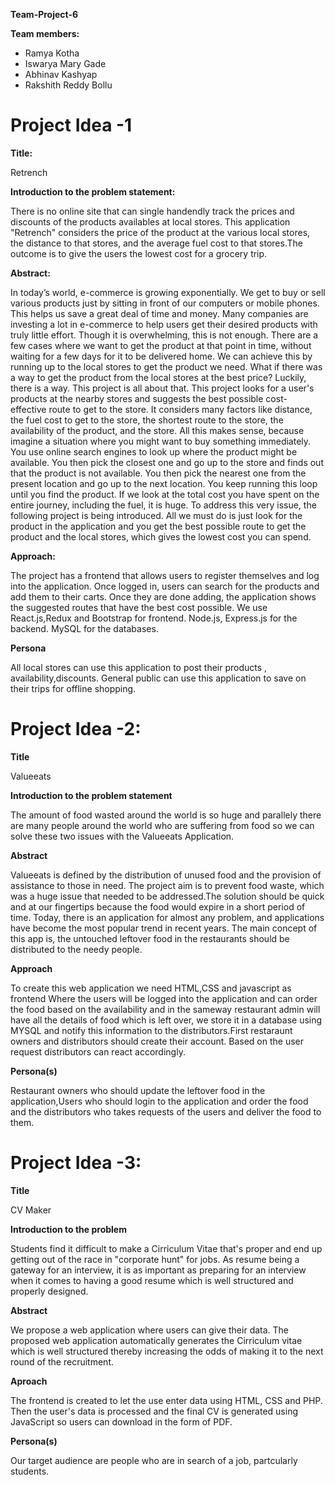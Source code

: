 **Team-Project-6**

**Team members:**
- Ramya Kotha
- Iswarya Mary Gade
- Abhinav Kashyap
- Rakshith Reddy Bollu

<h1>Project Idea -1</h1>

**Title:**

Retrench

**Introduction to the problem statement:**

There is no online site that can single handendly track the prices and discounts of the products availables at local stores. 
This application "Retrench" considers the price of the product at the various local stores, the distance to that stores,
and the average fuel cost to that stores.The outcome is to give the users the lowest cost for a grocery trip.

**Abstract:**

In today’s world, e-commerce is growing exponentially. We get to buy or sell various products
just by sitting in front of our computers or mobile phones. This helps us save a great deal of time
and money. Many companies are investing a lot in e-commerce to help users get their desired
products with truly little effort. Though it is overwhelming, this is not enough. There are a few
cases where we want to get the product at that point in time, without waiting for a few days for it
to be delivered home. We can achieve this by running up to the local stores to get the product
we need. What if there was a way to get the product from the local stores at the best price? Luckily,
there is a way. This project is all about that.
This project looks for a user's products at the nearby stores and suggests the best possible cost-
effective route to get to the store. It considers many factors like distance, the fuel cost to get to
the store, the shortest route to the store, the availability of the product, and the store. All this
makes sense, because imagine a situation where you might want to buy something immediately.
You use online search engines to look up where the product might be available. You then pick the
closest one and go up to the store and finds out that the product is not available. You then pick
the nearest one from the present location and go up to the next location. You keep running this
loop until you find the product. If we look at the total cost you have spent on the entire journey,
including the fuel, it is huge. To address this very issue, the following project is being introduced.
All we must do is just look for the product in the application and you get the best possible route
to get the product and the local stores, which gives the lowest cost you can spend.

**Approach:**

The project has a frontend that allows users to register themselves and log into the application.
Once logged in, users can search for the products and add them to their carts. Once they are done
adding, the application shows the suggested routes that have the best cost possible.
We use React.js,Redux and Bootstrap for frontend.
Node.js, Express.js for the backend. MySQL for the databases.

**Persona**

All local stores can use this application to post their products , availability,discounts.
General public can use this application to save on their trips for offline shopping.


<h1>Project Idea -2: </h1>

**Title**

Valueeats

**Introduction to the problem statement**

The amount of food wasted around the world is so huge and parallely there are many people around the world 
who are suffering from food so we can solve these two issues with the Valueeats Application.

**Abstract**

Valueeats is defined by the distribution of unused food and the provision of assistance to those in need.
The project aim is to prevent food waste, which was a huge issue that needed to be 
addressed.The solution should be quick and at our fingertips because the food would expire in a short period of 
time. Today, there is an application for almost any problem, and applications have become the most popular 
trend in recent years. The main concept of this app is, the untouched leftover food in the restaurants should be 
distributed to the needy people. 

**Approach**

To create this web application we need HTML,CSS and javascript as frontend Where the users will be logged into the application and
can order the food based on the availability and in the sameway restaurant admin will have all the details of food which is left over, we store it in a 
database using MYSQL and notify this information to the distributors.First restaraunt owners and distributors should create their account.
Based on the user request distributors can react accordingly.

**Persona(s)**

Restaurant owners who should update the leftover food in the application,Users who should login to the application 
and order the food and the distributors who takes requests of the users and deliver the food to them.



<h1>Project Idea -3: </h1>

**Title**

CV Maker

**Introduction to the problem**

Students find it difficult to make a Cirriculum Vitae that's proper and end up getting out of the race in "corporate hunt" for jobs. As resume being a gateway for an interview, it is as important as preparing for an interview when it comes to having a good resume which is well structured and properly designed.

**Abstract**

We propose a web application where users can give their data. The proposed web application automatically generates the Cirriculum vitae which is well structured thereby increasing the odds of making it to the next round of the recruitment.

**Aproach**

The frontend is created to let the use enter data using HTML, CSS and PHP. Then the user's data is processed and the final CV is generated using JavaScript so users can download in the form of PDF.

**Persona(s)**

Our target audience are people who are in search of a job, partcularly students.



